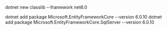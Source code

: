 dotnet new classlib --framework net6.0  


dotnet add package Microsoft.EntityFrameworkCore --version 6.0.10
dotnet add package Microsoft.EntityFrameworkCore.SqlServer --version 6.0.10
